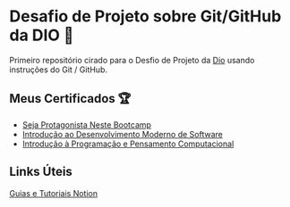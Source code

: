 # Desafio de Projeto sobre Git/GitHub da DIO :rocket:
Primeiro repositório cirado para o Desfio de Projeto da [Dio](https://www.dio.me/) usando instruções do Git / GitHub.



## Meus Certificados :trophy:

* [Seja Protagonista Neste Bootcamp](https://www.dio.me/certificate/EC922ECC/share)
* [Introdução ao Desenvolvimento Moderno de Software](https://www.dio.me/certificate/61AEC533/share)
* [Introdução à Programação e Pensamento Computacional](https://www.dio.me/certificate/728F70BF/share)
  



## Links Úteis
[Guias e Tutoriais Notion](https://www.notion.so/help/guides)
